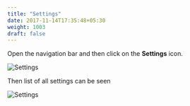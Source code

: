 ```yaml
---
title: "Settings"
date: 2017-11-14T17:35:48+05:30
weight: 1003
draft: false
---
```


Open the navigation bar and then click on the **Settings** icon.

![Settings](../../../images/android/settings_icon.png "Settings")

Then list of all settings can be seen

![Settings](../../../images/android/settings_list.png "Settings")